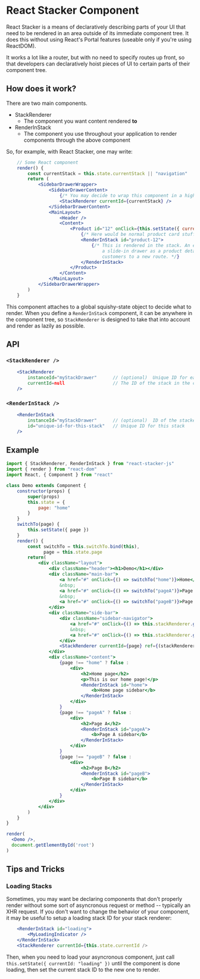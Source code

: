 # React Stacker Component

React Stacker is a means of declaratively describing parts of your UI that need to be rendered
in an area outside of its immediate component tree. It does this without using React's Portal
features (useable only if you're using ReactDOM).

It works a lot like a router, but with no need to specify routes up front, so that developers
can declaratively hoist pieces of UI to certain parts of their component tree.

## How does it work?

There are two main components.

* StackRenderer
  * The component you want content rendered **to**
* RenderInStack
  * The component you use throughout your application to render components through the above component

So, for example, with React Stacker, one may write:

```jsx
    // Some React component
    render() {
        const currentStack = this.state.currentStack || "navigation"
        return (
            <SidebarDrawerWrapper>
                <SidebarDrawerContent>
                    {/* You may decide to wrap this component in a higher order component that lets you set "currentId" via global state */}
                    <StackRenderer currentId={currentStack} />
                </SidebarDrawerContent>
                <MainLayout>
                    <Header />
                    <Content>
                        <Product id="12" onClick={this.setState({ currentStack: "product-12" })}>
                            {/* Here would be normal product card stuff that's always shown. */}
                            <RenderInStack id="product-12">
                                {/* This is rendered in the stack. An example here might be to show
                                    a slide-in drawer as a product details pane, rather than take
                                    customers to a new route. */}
                            </RenderInStack>
                        </Product>
                    </Content>
                </MainLayout>
            </SidebarDrawerWrapper>
        )
    }
```

This component attaches to a global squishy-state object to decide what to render. When you define a
`RenderInStack` component, it can be anywhere in the component tree, so `StackRenderer` is designed
to take that into account and render as lazily as possible.

## API

### `<StackRenderer />`

```jsx
    <StackRenderer
        instanceId="myStackDrawer"      // (optional)  Unique ID for each stacker instance you want to maintain
        currentId=null                  // The ID of the stack in the current instance you want to render
    />
```

### `<RenderInStack />`

```jsx
    <RenderInStack
        instanceId="myStackDrawer"      // (optional)  ID of the stacker instance you to render this in
        id="unique-id-for-this-stack"   // Unique ID for this stack
    />
```

## Example

```jsx
import { StackRenderer, RenderInStack } from "react-stacker-js"
import { render } from "react-dom"
import React, { Component } from "react"

class Demo extends Component {
    constructor(props) {
        super(props)
        this.state = {
            page: "home"
        }
    }
    switchTo(page) {
        this.setState({ page })
    }
    render() {
        const switchTo = this.switchTo.bind(this),
              page = this.state.page
        return(
            <div className="layout">
                <div className="header"><h1>Demo</h1></div>
                <div className="main-bar">
                    <a href="#" onClick={() => switchTo("home")}>Home</a>
                    &nbsp;
                    <a href="#" onClick={() => switchTo("pageA")}>Page A</a>
                    &nbsp;
                    <a href="#" onClick={() => switchTo("pageB")}>Page B</a>
                </div>
                <div className="side-bar">
                    <div className="sidebar-navigator">
                        <a href="#" onClick={() => this.stackRenderer.goBack()}>Back</a>
                        &nbsp;
                        <a href="#" onClick={() => this.stackRenderer.goForward()}>Forward</a>
                    </div>
                    <StackRenderer currentId={page} ref={(stackRenderer) => this.stackRenderer = stackRenderer} />
                </div>
                <div className="content">
                    {page !== "home" ? false :
                        <div>
                            <h2>Home page</h2>
                            <p>This is our home page!</p>
                            <RenderInStack id="home">
                                <b>Home page sidebar</b>
                            </RenderInStack>
                        </div>
                    }
                    {page !== "pageA" ? false :
                        <div>
                            <h2>Page A</h2>
                            <RenderInStack id="pageA">
                                <b>Page A sidebar</b>
                            </RenderInStack>
                        </div>
                    }
                    {page !== "pageB" ? false :
                        <div>
                            <h2>Page B</h2>
                            <RenderInStack id="pageB">
                                <b>Page B sidebar</b>
                            </RenderInStack>
                        </div>
                    }
                </div>
            </div>
        )
    }
}

render(
  <Demo />,
  document.getElementById('root')
)
```

## Tips and Tricks

### Loading Stacks

Sometimes, you may want be declaring components that don't properly render without
some sort of asyncronous request or method -- typically an XHR request. If you don't
want to change the behavior of your component, it may be useful to setup a loading
stack ID for your stack renderer:

```jsx
    <RenderInStack id="loading">
        <MyLoadingIndicator />
    </RenderInStack>
    <StackRenderer currentId={this.state.currentId />
```

Then, when you need to load your asyncronous component, just call
`this.setState({ currentId: "loading" })` until the component is done loading,
then set the current stack ID to the new one to render.